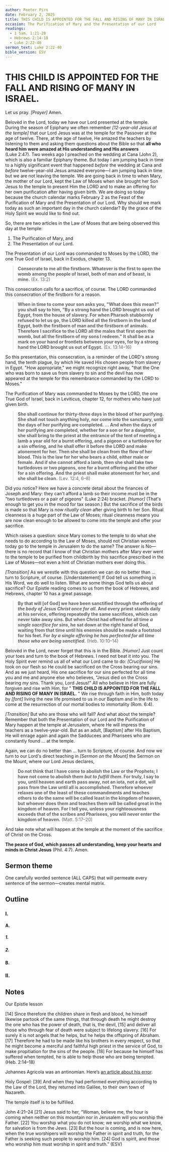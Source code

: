 ```yaml
---
author: Peeter Pirn
date: February 2, 2025
title: THIS CHILD IS APPOINTED FOR THE FALL AND RISING OF MANY IN ISRAEL.
occasion: The Purification of Mary and the Presentation of our Lord
readings:
  - 1 Sam. 1:21-28
  - Hebrews 2:14-18
  - Luke 2:22-40
sermon_text: Luke 2:22-40
bible_version: ESV
---
```


# THIS CHILD IS APPOINTED FOR THE FALL AND RISING OF MANY IN ISRAEL.

Let us pray. *\[Prayer]*  Amen.

Belovèd in the Lord, today we have our Lord presented at the temple. During the season of Epiphany we often remember *\[12-year-old Jesus at the temple]*  that our Lord Jesus was at the temple for the Passover at the age of twelve. There, at the age of twelve, He amazed the teachers by listening to them and asking them questions about the Bible so that **all who heard him were amazed at His understanding and His answers** (Luke 2:47). Two weeks ago I preached on the wedding at Cana (John 2), which is also a familiar Epiphany theme. But today I am jumping back in time to a highly significant event that happened *before* the wedding at Cana and *before* twelve-year-old Jesus amazed everyone—I am jumping back in time but we are not leaving the temple. We are going back in time to when Mary, the mother of our Lord, kept the Law of Moses when she brought her Son Jesus to the temple to present Him the LORD and to make an offering for her own purification after having given birth. We are doing so today because the church calendar marks February 2 as the Feast of the Purification of Mary and the Presentation of our Lord. Why should we mark today as such an important day in the church calendar? By the grace of the Holy Spirit we would like to find out.

So, there are two articles in the Law of Moses that are being observed this day at the temple:

1. The Purification of Mary, and
2. The Presentation of our Lord.

The Presentation of our Lord was commanded to Moses by the LORD, the one True God of Israel, back in Exodus, chapter 13.
> **Consecrate to me all the firstborn. Whatever is the first to open the womb among the people of Israel, both of man and of beast, is mine.**  (Ex. 13:2)

This consecration calls for a sacrifice, of course. The LORD commanded this consecration of the firstborn for a reason.
> **When in time to come your son asks you, "What does this mean?" you shall say to him, "By a strong hand the LORD brought us out of Egypt, from the house of slavery. For when Pharaoh stubbornly refused to let us go, the LORD killed all the firstborn in the land of Egypt, both the firstborn of man and the firstborn of animals. Therefore I sacrifice to the LORD all the males that first open the womb, but all the firstborn of my sons I redeem." It shall be as a mark on your hand or frontlets between your eyes, for by a strong hand the LORD brought us out of Egypt.**  (Ex. 13:14–16)

So this presentation, this consecration, is a reminder of the LORD's strong hand, the tenth plague, by which He saved His chosen people from slavery in Egypt. "How appropriate," we might recognize right away, "that the One who was born to save us from slavery to sin and the devil has now appeared at the temple for this remembrance commanded by the LORD to Moses."

The Purification of Mary was commanded to Moses by the LORD, the one True God of Israel, back in Leviticus, chapter 12, for mothers who have just given birth.
> **She shall continue for thirty-three days in the blood of her purifying. She shall not touch anything holy, nor come into the sanctuary, until the days of her purifying are completed. … And when the days of her purifying are completed, whether for a son or for a daughter, she shall bring to the priest at the entrance of the tent of meeting a lamb a year old for a burnt offering, and a pigeon or a turtledove for a sin offering, and he shall offer it before the LORD and make atonement for her. Then she shall be clean from the flow of her blood. This is the law for her who bears a child, either male or female. And if she cannot afford a lamb, then she shall take two turtledoves or two pigeons, one for a burnt offering and the other for a sin offering. And the priest shall make atonement for her, and she shall be clean.**  (Lev. 12:4, 6–8)

Did you notice? Here we have a concrete detail about the finances of Joseph and Mary: they can't afford a lamb so their income must be in the "two turtledoves or a pair of pigeons" (Luke 2:24) bracket. *\[Humor]*  (That's enough to get you in the mood for tax season.) But the sacrifice of the birds is made so that Mary is now *ritually clean* after giving birth to her Son. Ritual cleanness is a huge part of the Law of Moses; ritual cleanness means you are now clean enough to be allowed to come into the temple and offer your sacrifice.

Which raises a question: since Mary comes to the temple to do what she needs to do according to the Law of Moses, should not Christian women today go to the temple in Jerusalem to do the same? The answer is No—there is no record that I know of that Christian mothers after Mary ever went to the temple to be purified from childbirth by this sacrifice prescribed in the Law of Moses—not even a hint of Christian mothers ever doing this.

*\[Transition]*  As we wrestle with this question we can do no better than … turn to Scripture, of course. \[Understatement] If God tell us something in His Word, we do well to listen. What are some things God tells us about sacrifice? Our Epistle reading comes to us from the book of Hebrews, and Hebrews, chapter 10 has a great passage.
> **By that will \[of God] we have been sanctified through the offering of** ***the body of Jesus Christ once for all*. And every priest stands daily at his service, offering repeatedly the same sacrifices, which can never take away sins. But when Christ had offered for all time** ***a single sacrifice for sins*, he sat down at the right hand of God, waiting from that time until his enemies should be made a footstool for his feet. For** ***by a single offering he has perfected for all time those who are being sanctified*.**  (Heb. 10:10–14)

Belovèd in the Lord, never forget that this is in the Bible. *\[Humor]*  Just count your toes and turn to the book of Hebrews. I need not beat it into you. The Holy Spirit ever remind us all of what our Lord came to do: *\[Crucifixion]*  He took on our flesh so He could be sacrificed on the Cross bearing our sins. And as we just heard, His one sacrifice for our sins perfected for all time you and me and anyone else who believes, "Jesus died on the Cross bearing *my* sins. Thank you, Lord Jesus!" All who believe in Him are fully forgiven and rise with Him, for " **THIS CHILD IS APPOINTED FOR THE FALL AND RISING OF MANY IN ISRAEL.** " We rise through faith in Him, both today by *\[font]*  living the new life promised to us in our Baptism and in the life to come at the resurrection of our mortal bodies to immortality (Rom. 6:4).

*\[Transition]*  But who are those who will fall? And what about the temple? Remember that both the Presentation of our Lord and the Purification of Mary happen at the temple at Jerusalem, where He will impress the teachers as a twelve-year-old. But as an adult, \[Baptism] after His Baptism, He will enrage again and again the Sadducees and Pharisees who are constantly found … at the temple.

Again, we can do no better than … turn to Scripture, of course. And now we turn to our Lord's direct teaching in *\[Sermon on the Mount]*  the Sermon on the Mount, where our Lord Jesus declares,
> **Do not think that I have come to abolish the Law or the Prophets; I have not come to abolish them** ***but to fulfill them*. For truly, I say to you, until heaven and earth pass away, not an iota, not a dot, will pass from the Law until all is accomplished. Therefore whoever relaxes one of the least of these commandments and teaches others to do the same will be called least in the kingdom of heaven, but whoever does them and teaches them will be called great in the kingdom of heaven. For I tell you, unless your righteousness exceeds that of the scribes and Pharisees, you will never enter the kingdom of heaven.**  (Matt. 5:17–20)

And take note what will happen at the temple at the moment of the sacrifice of Christ on the Cross.




**The peace of God, which passes all understanding, keep your hearts and minds in Christ Jesus** (Phil. 4:7). Amen.

## Sermon theme
One carefully worded sentence (ALL CAPS) that will permeate every sentence of the sermon—creates mental matrix.
## Outline
### I.
#### A.
##### 1.
##### 2.
#### B.
### II.
## Notes
Our Epistle lesson


\[14] Since therefore the children share in flesh and blood, he himself likewise partook of the same things, that through death he might destroy the one who has the power of death, that is, the devil, \[15] and deliver all those who through fear of death were subject to lifelong slavery. \[16] For surely it is not angels that he helps, but he helps the offspring of Abraham. \[17] Therefore he had to be made like his brothers in every respect, so that he might become a merciful and faithful high priest in the service of God, to make propitiation for the sins of the people. \[18] For because he himself has suffered when tempted, he is able to help those who are being tempted. (Heb. 2:14–18)

Johannes Agricola was an antinomian. Here’s [an article about his error](https://www.1517.org/articles/johannes-agricola-and-the-distinction-between-law-and-gospel).

Holy Gospel:
\[39] And when they had performed everything according to the Law of the Lord, they returned into Galilee, to their own town of Nazareth.

The temple itself is to be fulfilled.

John 4:21–24
\[21] Jesus said to her, “Woman, believe me, the hour is coming when neither on this mountain nor in Jerusalem will you worship the Father. \[22] You worship what you do not know; we worship what we know, for salvation is from the Jews. \[23] But the hour is coming, and is now here, when the true worshipers will worship the Father in spirit and truth, for the Father is seeking such people to worship him. \[24] God is spirit, and those who worship him must worship in spirit and truth.” (ESV)